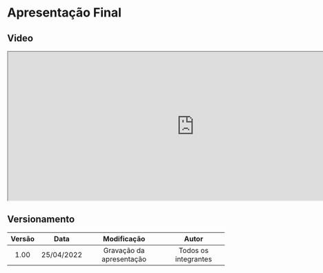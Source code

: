 # Apresentação Final

## Video

<iframe width="861" height="345"
src="https://www.youtube.com/embed/d7Sig3lEqjo">
</iframe>

## Versionamento

| Versão |    Data    |       Modificação        |        Autor         |
| :----: | :--------: | :----------------------: | :------------------: |
|  1.00  | 25/04/2022 | Gravação da apresentação | Todos os integrantes |
